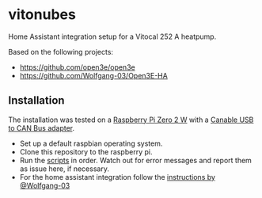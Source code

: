 # vitonubes

Home Assistant integration setup for a Vitocal 252 A heatpump.

Based on the following projects:

- https://github.com/open3e/open3e
- https://github.com/Wolfgang-03/Open3E-HA

## Installation

The installation was tested on a [Raspberry Pi Zero 2 W](https://www.raspberrypi.com/products/raspberry-pi-zero-2-w/) with a [Canable USB to CAN Bus adapter](https://canable.io/).

- Set up a default raspbian operating system.
- Clone this repository to the raspberry pi.
- Run the [scripts](scripts/) in order. Watch out for error messages and report them as issue here, if necessary.
- For the home assistant integration follow the [instructions by @Wolfgang-03](https://github.com/Wolfgang-03/Open3E-HA/blob/main/installation.md#device-und-entities-in-home-assistant-bereitstellen)

